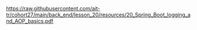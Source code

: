 https://raw.githubusercontent.com/ait-tr/cohort27/main/back_end/lesson_20/resources/20_Spring_Boot_logging_and_AOP_basics.pdf